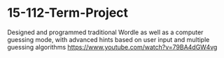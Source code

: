 # 15-112-Term-Project
Designed and programmed traditional Wordle as well as a computer guessing mode, with advanced hints based on user input and multiple guessing algorithms
https://www.youtube.com/watch?v=79BA4dGW4vg 

